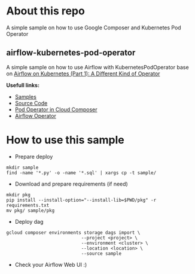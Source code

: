 # About this repo

A simple sample on how to use Google Composer and Kubernetes Pod Operator

## airflow-kubernetes-pod-operator
A simple sample on how to use Airflow with KubernetesPodOperator base on [Airflow on Kubernetes (Part 1): A Different Kind of Operator](https://kubernetes.io/blog/2018/06/28/airflow-on-kubernetes-part-1-a-different-kind-of-operator/)

**Usefull links:**
- [Samples](https://github.com/GoogleCloudPlatform/python-docs-samples/blob/master/composer/workflows/kubernetes_pod_operator.py)
- [Source Code](https://github.com/apache/incubator-airflow/blob/v1-10-stable/airflow/contrib/operators/kubernetes_pod_operator.py)
- [Pod Operator in Cloud Composer](https://cloud.google.com/composer/docs/how-to/using/using-kubernetes-pod-operator)
- [Airflow Operator](https://github.com/GoogleCloudPlatform/airflow-operator)

# How to use this sample

- Prepare deploy
```
mkdir sample
find -name '*.py' -o -name '*.sql' | xargs cp -t sample/
```

- Download and prepare requirements (if need)
```
mkdir pkg
pip install --install-option="--install-lib=$PWD/pkg" -r requirements.txt
mv pkg/ sample/pkg
```

- Deploy dag
```
gcloud composer environments storage dags import \
                            --project <project> \
                            --environment <cluster> \
                            --location <location> \
                            --source sample
```

- Check your Airflow Web UI :)
